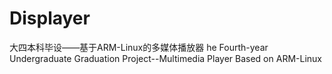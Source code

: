# Displayer
大四本科毕设——基于ARM-Linux的多媒体播放器 he Fourth-year Undergraduate Graduation Project--Multimedia Player Based on ARM-Linux
